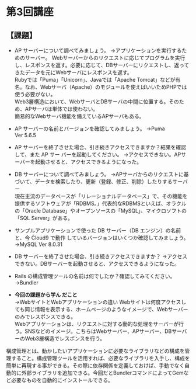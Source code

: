 # 第3回講座
## 【課題】
- AP サーバーについて調べてみましょう。 
→アプリケーションを実行するためのサーバー。
Webサーバーからのリクエストに応じてプログラムを実行し、レスポンスを返す。必要に応じて、DBサーバーにリクエストし、返ってきたデータを元にWebサーバにレスポンスを返す。  
Rubyでは「Puma」「Unicorn」、Javaでは「Apache Tomcat」などが有名。なお、Webサーバ（Apache）のモジュールを使えばいいためPHPでは使う必要がない。  
Web3層構造において、WebサーバとDBサーバの中間に位置する。そのため、APサーバは単体では使わない。  
簡易的なWebサーバ機能を備えているAPサーバもある。

- AP サーバーの名前とバージョンを確認してみましょう。
→Puma  
Ver 5.6.5
 
- AP サーバーを終了させた場合、引き続きアクセスできますか？結果を確認して、また AP サー バーを起動してください。
→アクセスできない。APサーバーを起動させると、アクセスできるようになった。


- DB サーバーについて調べてみましょう。
→APサーバからのリクエストに基づいて、データを検索したり、更新（登録、修正、削除）したりするサーバー  
現在主流のデータベースが「リレーショナルデータベース」で、その機能を提供するソフトウェアが「RDBMS。」代表的なRDBMSといえば、オラクルの「Oracle Database」やオープンソースの「MySQL」、マイクロソフトの「SQL Server」がある。
 
- サンプルアプリケーションで使った DB サーバー（DB エンジン）の名前と、今 Cloud9 で動作 しているバージョンはいくつか確認してみましょう。 
→MySQL
Ver 8.0.31

- DB サーバーを終了させた場合、引き続きアクセスできますか？ 
→アクセスできない。DBサーバーを起動させると、アクセスできるようになった。


- Rails の構成管理ツールの名前は何でしたか？確認してみてください。  
→Bundler

- **今回の課題から学ん
だこと**   
→WebサイトとWebアプリケーションの違い
Webサイトは何度アクセスしても同じ情報を表示する、ホームページのようなイメージで、Webサーバーのみでレスポンスできる。  
Webアプリケーションは、リクエストに対する動的な処理をサーバーが行う。SNSなどのイメージ。こちらはWebサーバー、APサーバー、DBサーバーのWeb3層構造でレスポンスを行う。  

構成管理とは、動かしたいアプリケーションに必要なライブラリなどの構成を管理すること。構成管理ツールを活用すれば、必要なライブラリを入手し、構成を簡単に再現する事ができる。その際に依存関係を定義しておけば、手動でなく自動的に外部ライブラリを追加できる。今回だとBundlerコマンドによってGemなど必要なものを自動的にインストールできる。